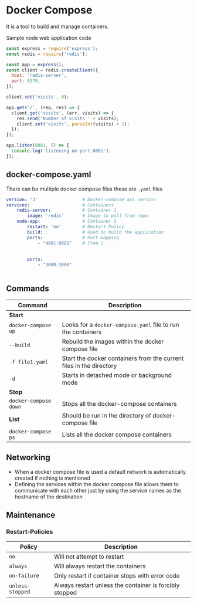 # Docker Compose

It is a tool to build and manage containers.

Sample node web application code
```js
const express = require('express');
const redis = require('redis');

const app = express();
const client = redis.createClient({
  host: 'redis-server',
  port: 6379,
});

client.set('visits', 0);

app.get('/', (req, res) => {
  client.get('visits', (err, visits) => {
    res.send('Number of visits ' + visits);
    client.set('visits', parseInt(visits) + 1);
  });
});

app.listen(8081, () => {
  console.log('listening on port 8081');
});
```

## docker-compose.yaml

There can be multiple docker compose files these are `.yaml` files

```yaml
version: '3'                 # Docker-compose api version
services:                    # Containers
	redis-server:            # Container 1
		image: 'redis'       # Image to pull from repo
	node-app:                # Container 2
		restart: 'no'        # Restart Policy
		build: .             # Used to build the application
		ports:               # Port mapping
			- "4001:8081"    # Item 1
	
			
		ports:
			- "3000:3000"
		
```

## Commands

| **Command**           | **Description**                                                     |
| --------------------- | ------------------------------------------------------------------- |
| **Start**             |                                                                     |
| `docker-compose up`   | Looks for a `docker-compose.yaml` file to run the containers        |
| `--build`             | Rebuild the images within the docker compose file                   |
| `-f file1.yaml`       | Start the docker containers from the current files in the directory |
| `-d`                  | Starts in detached mode or background mode                          |
| **Stop**              |                                                                     |
| `docker-compose down` | Stops all the docker-compose containers                             |
| **List**              | Should be run in the directory of docker-compose file               |
| `docker-compose ps`   | Lists all the docker compose containers                             |

## Networking

- When a docker compose file is used a default network is automatically created if nothing is mentioned
- Defining the services within the docker compose file allows them to communicate with each other just by using the service names as the hostname of the destination

## Maintenance

### Restart-Policies

| **Policy**       | **Description**                                         |
| ---------------- | ------------------------------------------------------- |
| `no`             | Will not attempt to restart                             |
| `always`         | Will always restart the containers                      |
| `on-failure`     | Only restart if container stops with error code         |
| `unless-stopped` | Always restart unless the container is forcibly stopped |
